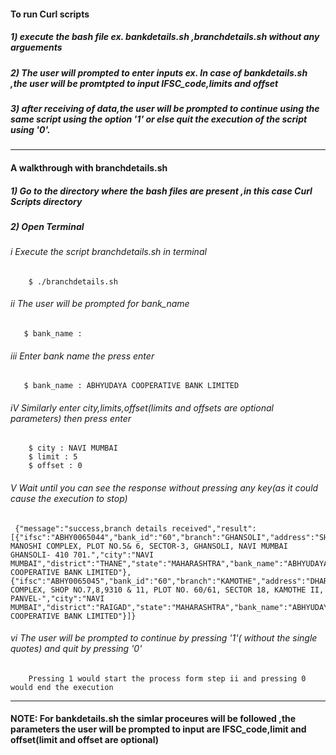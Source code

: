 #### To run Curl scripts 
 
 ##### 1) execute the bash file ex. bankdetails.sh ,branchdetails.sh without any arguements
 
##### 2) The user will prompted to enter inputs ex. In case of bankdetails.sh ,the user will be promtpted to input      IFSC_code,limits and offset

##### 3) after receiving of data,the user will be prompted to continue using the same script using the option '1' or else quit the execution of the script using '0'.

------------------------------------------------------------------------------------------------------
#### A walkthrough with branchdetails.sh
##### 1) Go to the directory where the bash files are present ,in this case Curl Scripts directory
##### 2) Open Terminal
######  *i Execute the script branchdetails.sh in terminal*
        
        $ ./branchdetails.sh

######  *ii   The user will be prompted for bank_name*
       
       $ bank_name : 

###### *iii Enter bank name the press enter*
       
       $ bank_name : ABHYUDAYA COOPERATIVE BANK LIMITED

######  *iV  Similarly enter city,limits,offset(limits and offsets are optional parameters) then press enter*
       
        $ city : NAVI MUMBAI
        $ limit : 5
        $ offset : 0

######   *V Wait until you can see the response  without  pressing any key(as it could cause the execution to stop)*
     
     {"message":"success,branch details received","result":[{"ifsc":"ABHY0065044","bank_id":"60","branch":"GHANSOLI","address":"SHREE MANOSHI COMPLEX, PLOT NO.5& 6, SECTOR-3, GHANSOLI, NAVI MUMBAI GHANSOLI- 410 701.","city":"NAVI MUMBAI","district":"THANE","state":"MAHARASHTRA","bank_name":"ABHYUDAYA COOPERATIVE BANK LIMITED"},{"ifsc":"ABHY0065045","bank_id":"60","branch":"KAMOTHE","address":"DHARTI COMPLEX, SHOP NO.7,8,9310 & 11, PLOT NO. 60/61, SECTOR 18, KAMOTHE II, PANVEL-","city":"NAVI MUMBAI","district":"RAIGAD","state":"MAHARASHTRA","bank_name":"ABHYUDAYA COOPERATIVE BANK LIMITED"}]}


######   *vi The user will be prompted to continue by pressing '1'( without the single quotes) and quit by pressing '0'*
        
        Pressing 1 would start the process form step ii and pressing 0 would end the execution
   
-----------------------------------------------------------------------------------------------------------
####  NOTE: For bankdetails.sh the simlar proceures will be followed ,the parameters the user will be prompted to input are IFSC_code,limit and offset(limit and offset are optional)
